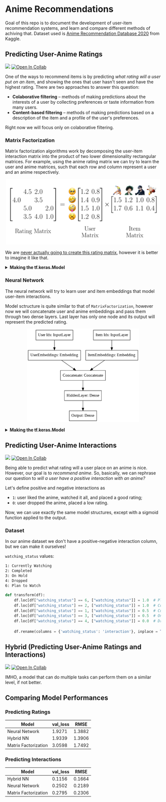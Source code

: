 # Anime Recommendations

Goal of this repo is to document the development of user-item recommendation systems, and learn and compare different methods of achiving that. Dataset used is [Anime Recommendation Database 2020](https://www.kaggle.com/hernan4444/anime-recommendation-database-2020) from Kaggle.

## Predicting User-Anime Ratings

[![](https://img.shields.io/badge/-Open%20in%20GitHub-157aba?style=flat&logo=GitHub&logoColor=white&labelColor=5c5c5c)](/User_Anime_Rating_Predictions.ipynb)
[![Open In Collab](https://colab.research.google.com/assets/colab-badge.svg)](https://colab.research.google.com/github/nomomon/anime-recommendations/blob/master/User_Anime_Rating_Predictions.ipynb)

One of the ways to recommend items is by predicting _what rating will a user put on an item_, and showing the ones that user hasn't seen and have the highest rating. There are two approaches to answer this question:
- **Colaborative filtering** – methods of making predictions about the interests of a user by collecting preferences or taste information from many users.
- **Content-based filtering** – methods of making predictions based on a description of the item and a profile of the user's preferences.

Right now we will focus only on colaborative filtering.

### Matrix Factorization

Matrix factorization algorithms work by decomposing the user-item interaction matrix into the product of two lower dimensionality rectangular matrices. For example, using the anime rating matrix we can try to learn the user and anime matrices, such that each row and column represent a user and an anime respectively.

<p align="center">
 <img width="500" src="images/matrix factorization.png" />
</p>

We are [never actually going to create this rating matrix](https://www.youtube.com/watch?v=wKzdFan5FeU&t=100s), however it is better to imagine it like that.

<details>
<summary>
<b>Making the tf.keras.Model</b>
</summary>
 
Instead of user and item matrices, we will use embeddings, which will map each user and anime to a vector. In addition, we'll add a bias to each user and anime.

```python
class MatrixFactorizationModel(tf.keras.Model):
    def __init__(self, num_users, num_items, embedding_dim):
        super(MatrixFactorizationModel, self).__init__()
        
        self.embedding_dim = embedding_dim
        
        self.user_embeddings = tf.keras.layers.Embedding(num_users, embedding_dim)
        self.item_embeddings = tf.keras.layers.Embedding(num_items, embedding_dim)

        self.user_biases = tf.keras.layers.Embedding(num_users, 1)
        self.item_biases = tf.keras.layers.Embedding(num_items, 1)

        self.bias = tf.Variable(tf.zeros([1]))

        self.dropout = tf.keras.layers.Dropout(.5)

    def call(self, inputs, training = False):
        ...
```

It is a good practice to place a dropout layer over embedding layers to prevent overfitting and in turn, making features more robust. To compute the predicted rating I use the formula `prediction = (user_embedding + user_bias) * (item_embedding + item_bias) + bias`.

```python
class MatrixFactorizationModel(tf.keras.Model):
    def __init__(self, num_users, num_items, embedding_dim):
    ...
    def call(self, inputs, training = False):
        user_ids = inputs[:, 0]
        item_ids = inputs[:, 1]

        user_embedding = self.user_embeddings(user_ids) + self.user_biases(user_ids)
        item_embedding = self.item_embeddings(item_ids) + self.item_biases(item_ids)

        if training:
            user_embedding = self.dropout(user_embedding, training = training)
            item_embedding = self.dropout(item_embedding, training = training)

        user_embedding = tf.reshape(user_embedding, [-1, self.embedding_dim])
        item_embedding = tf.reshape(item_embedding, [-1, self.embedding_dim])

        dot = tf.keras.layers.Dot(axes=1)([user_embedding, item_embedding]) + self.bias

        return dot
```

To compile the model I used Adam optimizer, MSE as the loss and RMSE as a metric to keep track of. The model is ran [eagerly](https://www.tensorflow.org/guide/eager), to allow such model definition.

```python
mf_model = MatrixFactorizationModel(num_users = num_users, 
                                    num_items = num_anime, 
                                    embedding_dim = 64)

mf_model.compile(
    optimizer = tf.keras.optimizers.Adam(),
    loss = tf.keras.losses.MeanSquaredError(),
    metrics = [
        tf.keras.metrics.RootMeanSquaredError("RMSE")
    ],
    run_eagerly = True
)
```
</details>

### Neural Network

The neural network will try to learn user and item embeddings that model user-item interactions.

Model sctructure is quite similar to that of `MatrixFactorization`, however now we will concatenate user and anime embeddings and pass them through two dense layers. Last layer has only one node and its output will represent the predicted rating.

<p align="center">
 <img height="300" src="images/neural network.png" />
</p>

<details>
<summary>
<b>Making the tf.keras.Model</b>
</summary>

Let's define the user and item embeddings and the two dense layers. I used `relu` activation on the output layer because predictions non-negative numbers.
 
```python
class NeuralNetworkModel(tf.keras.Model):
    def __init__(self, num_users, num_items, embedding_dim):
        super(NeuralNetworkModel, self).__init__()
        
        self.embedding_dim = embedding_dim
        
        self.user_embeddings = tf.keras.layers.Embedding(num_users, embedding_dim)
        self.item_embeddings = tf.keras.layers.Embedding(num_items, embedding_dim)

        self.dense1 = tf.keras.layers.Dense(64, activation='relu')
        self.dense2 = tf.keras.layers.Dense(1, activation='relu')

        self.concat = tf.keras.layers.Concatenate()
        self.dropout = tf.keras.layers.Dropout(.5)

    def call(self, inputs, training = False):
        ...
```

We'll take user and item embeddings, apply dropout after each, and concatenate them. Then we'll pass them through two dense layers.
 
```python
class NeuralNetworkModel(tf.keras.Model):
    def __init__(self, num_users, num_items, embedding_dim):
    ...
    def call(self, inputs, training = False):
        user_ids = inputs[:, 0]
        item_ids = inputs[:, 1]

        user_embedding = self.user_embeddings(user_ids)
        item_embedding = self.item_embeddings(item_ids)

        if training:
            user_embedding = self.dropout(user_embedding, training = training)
            item_embedding = self.dropout(item_embedding, training = training)

        user_embedding = tf.reshape(user_embedding, [-1, self.embedding_dim])
        item_embedding = tf.reshape(item_embedding, [-1, self.embedding_dim])

        x = self.concat([user_embedding, item_embedding])
        x = self.dense1(x)
        x = self.dense2(x)

        return x
```

Similarly to `MatrixFactorization`, to compile the model I used Adam optimizer, MSE as the loss and RMSE as a metric to keep track of. The model is ran [eagerly](https://www.tensorflow.org/guide/eager), to allow such model definition.

```python
nn_model = NeuralNetworkModel(num_users = num_users, 
                              num_items = num_anime, 
                              embedding_dim = 64)

nn_model.compile(
    optimizer = tf.keras.optimizers.Adam(),
    loss = tf.keras.losses.MeanSquaredError(),
    metrics = [
        tf.keras.metrics.RootMeanSquaredError("RMSE")
    ],
    run_eagerly = True
)
```
</details>


## Predicting User-Anime Interactions

[![](https://img.shields.io/badge/-Open%20in%20GitHub-157aba?style=flat&logo=GitHub&logoColor=white&labelColor=5c5c5c)](/User_Anime_Interactions_Predictions.ipynb)
[![Open In Collab](https://colab.research.google.com/assets/colab-badge.svg)](https://colab.research.google.com/github/nomomon/anime-recommendations/blob/master/User_Anime_Interactions_Predictions.ipynb)

Being able to predict what rating will a user place on an anime is nice. However, our goal is to _recommend anime_. So, basically, we can rephrase our question to _will a user have a positive interaction with an anime?_

Let's define positive and negative interactions as
- ` 1 `: user liked the anime, watched it all, and placed a good rating;
- ` 0 `: user dropped the anime, placed a low rating.

Now, we can use exactly the same model structures, except with a sigmoid function applied to the output.

### Dataset
In our anime dataset we don't have a positive-negative interaction column, but we can make it ourselves!

`watching_status` values:
```
1: Currently Watching
2: Completed
3: On Hold
4: Dropped
6: Plan to Watch
```

```python
def transform(df):
    df.loc[df["watching_status"] == 6, ["watching_status"]] = 1.0  # Plan to watch
    df.loc[df["watching_status"] == 2, ["watching_status"]] = 1.0  # Completed
    df.loc[df["watching_status"] == 1, ["watching_status"]] = 0.5  # Currently watching
    df.loc[df["watching_status"] == 3, ["watching_status"]] = 0.5  # On hold
    df.loc[df["watching_status"] == 4, ["watching_status"]] = 0.0  # Dropped

    df.rename(columns = {'watching_status': 'interaction'}, inplace = True)
```


## Hybrid (Predicting User-Anime Ratings and Interactions)

[![](https://img.shields.io/badge/-Open%20in%20GitHub-157aba?style=flat&logo=GitHub&logoColor=white&labelColor=5c5c5c)](/User_Anime_Hybrid_Predictions.ipynb)
[![Open In Collab](https://colab.research.google.com/assets/colab-badge.svg)](https://colab.research.google.com/github/nomomon/anime-recommendations/blob/master/User_Anime_Hybrid_Predictions.ipynb)

IMHO, a model that can do multiple tasks can perform them on a similar level, if not better.


## Comparing Model Performances

### Predicting Ratings

| Model                | val_loss | RMSE   |
|----------------------|----------|--------|
| Neural Network       | 1.9271   | 1.3882 |
| Hybrid NN            | 1.9339   | 1.3906 |
| Matrix Factorization | 3.0598   | 1.7492 |

### Predicting Interactions

| Model                | val_loss | RMSE   |
|----------------------|----------|--------|
| Hybrid NN            | 0.1156   | 0.1664 |
| Neural Network       | 0.2502   | 0.2189 |
| Matrix Factorization | 0.2795   | 0.2306 |
